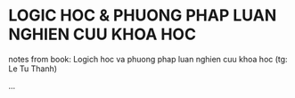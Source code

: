 # LOGIC HOC & PHUONG PHAP LUAN NGHIEN CUU KHOA HOC
notes from book: Logich hoc va phuong phap luan nghien cuu khoa hoc (tg: Le Tu Thanh)

...
